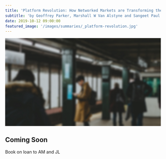 ```yaml
---
title: 'Platform Revolution: How Networked Markets are Transforming the Economy'
subtitle: 'by Geoffrey Parker, Marshall W Van Alstyne and Sangeet Paul Choudry'
date: 2019-10-12 09:00:00
featured_image: '/images/summaries/_platform-revolution.jpg'
---
```


![](/images/summaries/_platform-revolution.jpg)

## Coming Soon

Book on loan to AM and JL